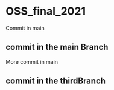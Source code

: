 # OSS_final_2021

Commit in main
   ## commit in the main Branch

More commit in main
   ## commit in the thirdBranch
